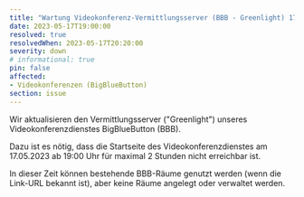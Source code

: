 ```yaml
---
title: "Wartung Videokonferenz-Vermittlungsserver (BBB - Greenlight) 17.05.2023"
date: 2023-05-17T19:00:00
resolved: true
resolvedWhen: 2023-05-17T20:20:00
severity: down
# informational: true
pin: false 
affected:
- Videokonferenzen (BigBlueButton)
section: issue
---
```


Wir aktualisieren den Vermittlungsserver ("Greenlight") unseres Videokonferenzdienstes BigBlueButton (BBB).

Dazu ist es nötig, dass die Startseite des Videokonferenzdienstes am 17.05.2023 ab 19:00 Uhr für maximal 2 Stunden nicht erreichbar ist.

In dieser Zeit können bestehende BBB-Räume genutzt werden (wenn die Link-URL bekannt ist), aber keine Räume angelegt oder verwaltet werden.
